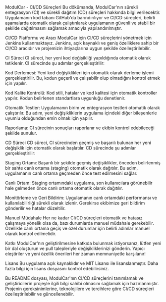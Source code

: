 ModulCar - CI/CD Süreçleri
Bu dökümanda, ModulCar'nın sürekli entegrasyon (CI) ve sürekli dağıtım (CD) süreçleri hakkında bilgi verilecektir. Uygulamanın kod tabanı GitHub'da barındırılıyor ve CI/CD süreçleri, belirli aşamalarda otomatik olarak çalıştırılarak uygulamanın güvenli ve stabil bir şekilde dağıtılmasını sağlamak amacıyla yapılandırılmıştır.

CI/CD Platformu ve Aracı
ModulCar için CI/CD süreçlerini yönetmek için Jenkins kullanmaktayız. Jenkins, açık kaynaklı ve geniş özelliklere sahip bir CI/CD aracıdır ve projemizin ihtiyaçlarına uygun şekilde özelleştirilebilir.

CI Süreci
CI süreci, her yeni kod değişikliği yapıldığında otomatik olarak tetiklenir. CI sürecinde şu adımlar gerçekleştirilir:

Kod Derlemesi: Yeni kod değişiklikleri için otomatik olarak derleme işlemi gerçekleştirilir. Bu, kodun geçerli ve çalışabilir olup olmadığını kontrol etmek için yapılır.

Kod Kalite Kontrolü: Kod stili, hatalar ve kod kalitesi için otomatik kontroller yapılır. Kodun belirlenen standartlara uygunluğu denetlenir.

Otomatik Testler: Uygulamanın birim ve entegrasyon testleri otomatik olarak çalıştırılır. Bu adım, yeni değişikliklerin uygulama içindeki diğer bileşenlerle uyumlu olduğundan emin olmak için yapılır.

Raporlama: CI sürecinin sonuçları raporlanır ve ekibin kontrol edebileceği şekilde sunulur.

CD Süreci
CD süreci, CI sürecinden geçmiş ve başarılı bulunan her yeni değişiklik için otomatik olarak başlatılır. CD sürecinde şu adımlar gerçekleştirilir:

Staging Ortamı: Başarılı bir şekilde geçmiş değişiklikler, önceden belirlenmiş bir sahte canlı ortama (staging) otomatik olarak dağıtılır. Bu adım, uygulamanın canlı ortama geçmeden önce test edilmesini sağlar.

Canlı Ortam: Staging ortamındaki uygulama, son kullanıcılara görünebilir hale gelmeden önce canlı ortama otomatik olarak dağıtılır.

Monitörleme ve Geri Bildirim: Uygulamanın canlı ortamdaki performansı ve kullanılabilirliği sürekli olarak izlenir. Gerekirse ekibimize geri bildirim gönderilir ve hatalar düzeltilir.

Manuel Müdahale
Her ne kadar CI/CD süreçleri otomatik ve hatasız çalışmaya yönelik olsa da, bazı durumlarda manuel müdahale gerekebilir. Özellikle canlı ortama geçiş ve özel durumlar için belirli adımlar manuel olarak kontrol edilmelidir.

Katkı
ModulCar'nın geliştirilmesine katkıda bulunmak istiyorsanız, lütfen yeni bir dal oluşturun ve pull talepleriyle değişikliklerinizi gönderin. Yapıcı eleştiriler ve yeni özellik önerileri her zaman memnuniyetle karşılanır!

Lisans
Bu uygulama açık kaynaklıdır ve MIT Lisansı ile lisanslanmıştır. Daha fazla bilgi için lisans dosyasını kontrol edebilirsiniz.

Bu README dosyası, ModulCar'nın CI/CD süreçlerini tanımlamak ve geliştiricilerin projeyle ilgili bilgi sahibi olmasını sağlamak için hazırlanmıştır. Projenin gereksinimlerine, teknolojilere ve tercihlere göre CI/CD süreçleri özelleştirilebilir ve güncellenebilir.